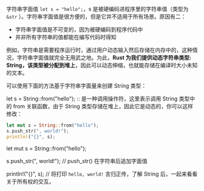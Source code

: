 字符串字面值 `let s = "hello";`，s 是被硬编码进程序里的字符串值（类型为 `&str` ）。字符串字面值是很方便的，但是它并不适用于所有场景。原因有二：

- 字符串字面值是不可变的，因为被硬编码到程序代码中
- 并非所有字符串的值都能在编写代码时得知

例如，字符串是需要程序运行时，通过用户动态输入然后存储在内存中的，这种情况，字符串字面值就完全无用武之地。为此，**Rust 为我们提供动态字符串类型: String，该类型被分配到堆上**，因此可以动态伸缩，也就能存储在编译时大小未知的文本。

可以使用下面的方法基于字符串字面量来创建 String 类型：

let s = String::from("hello");
:: 是一种调用操作符，这里表示调用 String 类型中的 from 关联函数，由于 String 类型存储在堆上，因此它是动态的，你可以这样修改：

```rust
let mut s = String::from("hello");
s.push_str(", world!");
println!("{}", s);
```

let mut s = String::from("hello");

s.push_str(", world!"); // push_str() 在字符串后追加字面值

println!("{}", s); // 将打印 `hello, world!`
言归正传，了解 String 后，一起来看看关于所有权的交互。